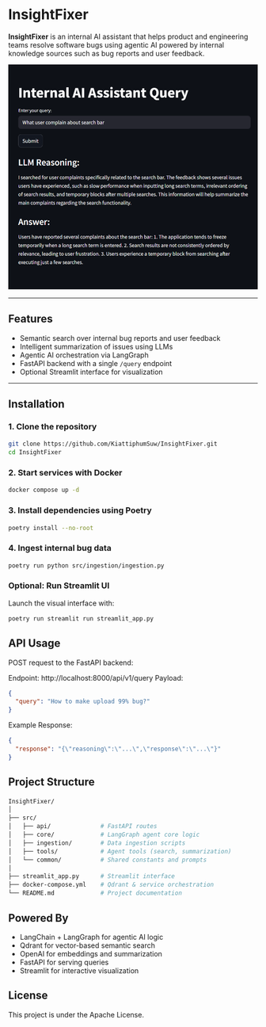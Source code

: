 # InsightFixer

**InsightFixer** is an internal AI assistant that helps product and engineering teams resolve software bugs using agentic AI powered by internal knowledge sources such as bug reports and user feedback.

![InsightFixer Demo](image/show_case.png)

---

## Features

- Semantic search over internal bug reports and user feedback
- Intelligent summarization of issues using LLMs
- Agentic AI orchestration via LangGraph
- FastAPI backend with a single `/query` endpoint
- Optional Streamlit interface for visualization

---

## Installation

### 1. Clone the repository
```bash
git clone https://github.com/KiattiphumSuw/InsightFixer.git
cd InsightFixer
```
###  2. Start services with Docker
``` bash
docker compose up -d
```

### 3. Install dependencies using Poetry
``` bash
poetry install --no-root
```
### 4. Ingest internal bug data
``` bash
poetry run python src/ingestion/ingestion.py
```
### Optional: Run Streamlit UI
Launch the visual interface with:

``` bash
poetry run streamlit run streamlit_app.py
```
## API Usage
POST request to the FastAPI backend:

Endpoint: http://localhost:8000/api/v1/query
Payload:

``` json
{
  "query": "How to make upload 99% bug?"
}
```
Example Response:

``` json
{
  "response": "{\"reasoning\":\"...\",\"response\":\"...\"}"
}
```

## Project Structure
``` graphql
InsightFixer/
│
├── src/
│   ├── api/              # FastAPI routes
│   ├── core/             # LangGraph agent core logic
│   ├── ingestion/        # Data ingestion scripts
│   ├── tools/            # Agent tools (search, summarization)
│   └── common/           # Shared constants and prompts
│
├── streamlit_app.py      # Streamlit interface
├── docker-compose.yml    # Qdrant & service orchestration
└── README.md             # Project documentation
```

## Powered By
- LangChain + LangGraph for agentic AI logic
- Qdrant for vector-based semantic search
- OpenAI for embeddings and summarization
- FastAPI for serving queries
- Streamlit for interactive visualization

## License
This project is under the Apache License.